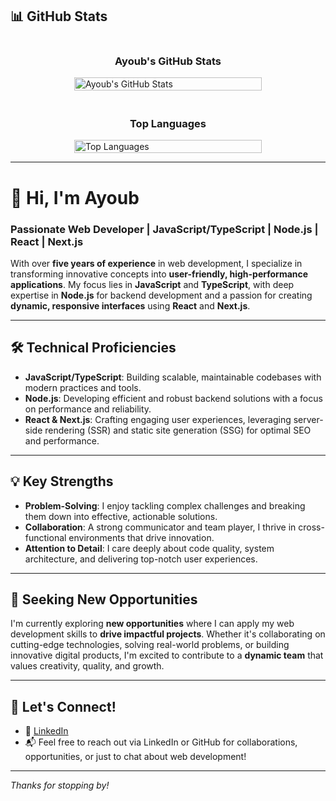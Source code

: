 ## 📊 GitHub Stats

<div style="display: flex; gap: 20px; flex-wrap: wrap; justify-content: center; align-items: flex-start;">

  <div style="flex: 1; min-width: 300px; max-width: 48%;">
    <h3 style="text-align: center;">Ayoub's GitHub Stats</h3>
    <img src="https://github-stats-readme-beta.vercel.app/api?username=ayoubaloui94&show_icons=true&theme=github_dark&hide_border=true" alt="Ayoub's GitHub Stats" style="width: 100%;" />
  </div>

  <div style="flex: 1; min-width: 300px; max-width: 48%;">
    <h3 style="text-align: center;">Top Languages</h3>
    <img src="https://github-stats-readme-beta.vercel.app/api/top-langs/?username=ayoubaloui94&layout=compact&theme=github_dark&hide_border=true" alt="Top Languages" style="width: 100%;" />
  </div>

</div>

---

# 👋 Hi, I'm Ayoub

### Passionate Web Developer | JavaScript/TypeScript | Node.js | React | Next.js

With over **five years of experience** in web development, I specialize in transforming innovative concepts into **user-friendly, high-performance applications**. My focus lies in **JavaScript** and **TypeScript**, with deep expertise in **Node.js** for backend development and a passion for creating **dynamic, responsive interfaces** using **React** and **Next.js**.

---

## 🛠️ Technical Proficiencies

- **JavaScript/TypeScript**: Building scalable, maintainable codebases with modern practices and tools.
- **Node.js**: Developing efficient and robust backend solutions with a focus on performance and reliability.
- **React & Next.js**: Crafting engaging user experiences, leveraging server-side rendering (SSR) and static site generation (SSG) for optimal SEO and performance.

---

## 💡 Key Strengths

- **Problem-Solving**: I enjoy tackling complex challenges and breaking them down into effective, actionable solutions.
- **Collaboration**: A strong communicator and team player, I thrive in cross-functional environments that drive innovation.
- **Attention to Detail**: I care deeply about code quality, system architecture, and delivering top-notch user experiences.

---

## 🚀 Seeking New Opportunities

I'm currently exploring **new opportunities** where I can apply my web development skills to **drive impactful projects**. Whether it's collaborating on cutting-edge technologies, solving real-world problems, or building innovative digital products, I'm excited to contribute to a **dynamic team** that values creativity, quality, and growth.

---

## 🤝 Let's Connect!

- 💼 [LinkedIn](https://www.linkedin.com/in/ayoub-aloui-3089b9298/)
- 📬 Feel free to reach out via LinkedIn or GitHub for collaborations, opportunities, or just to chat about web development!

---

_Thanks for stopping by!_
